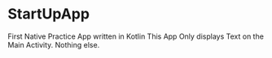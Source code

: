 # StartUpApp
First Native Practice App written in Kotlin
This App Only displays Text on the Main Activity. Nothing else.

